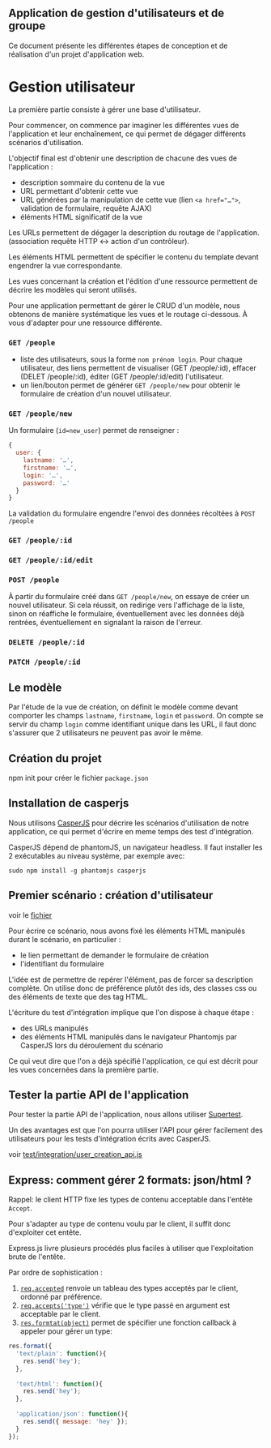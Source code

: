 Application de gestion d'utilisateurs et de groupe
--------------------------------------------------

Ce document présente les différentes étapes de conception et de réalisation d'un projet
d'application web.

Gestion utilisateur
===================

La première partie consiste à gérer une base d'utilisateur.

Pour commencer, on commence par imaginer les différentes vues de l'application
et leur enchaînement, ce qui permet de dégager différents scénarios d'utilisation.

L'objectif final est d'obtenir une description de chacune des vues de
l'application :

* description sommaire du contenu de la vue
* URL permettant d'obtenir cette vue
* URL générées par la manipulation de cette vue (lien `<a href="…">`, validation
de formulaire, requête AJAX)
* éléments HTML significatif de la vue

Les URLs permettent de dégager la description du routage de l'application.
(association requête HTTP <-> action d'un contrôleur).

Les éléments HTML permettent de spécifier le contenu du template devant
engendrer la vue correspondante.

Les vues concernant la création et l'édition d'une ressource permettent de
décrire les modèles qui seront utilisés.

Pour une application permettant de gérer le CRUD d'un modèle, nous obtenons de
manière systématique les vues et le routage ci-dessous. À vous d'adapter pour
une ressource différente.

### `GET /people`

* liste des utilisateurs, sous la forme `nom prénom login`. Pour chaque
utilisateur, des liens permettent de visualiser (GET /people/:id), effacer
(DELET /people/:id), éditer (GET /people/:id/edit) l'utilisateur.  
* un lien/bouton permet de générer `GET /people/new` pour obtenir le formulaire
de création d'un nouvel utilisateur.

### `GET /people/new`

Un formulaire (`id=new_user`) permet de renseigner :

```javascript
{ 
  user: {
    lastname: '…',
    firstname: '…',
    login: '…',
    password: '…'
  }
}
```
La validation du formulaire engendre l'envoi des données récoltées à `POST
/people`

### `GET /people/:id`
### `GET /people/:id/edit`

### `POST /people`

À partir du formulaire créé dans `GET /people/new`, on essaye de créer un nouvel
utilisateur. Si cela réussit, on redirige vers l'affichage de la liste, sinon on 
réaffiche le formulaire, éventuellement avec les données déjà rentrées,
éventuellement en signalant la raison de l'erreur.


### `DELETE /people/:id`

### `PATCH /people/:id`


## Le modèle

Par l'étude de la vue de création, on définit le modèle comme devant comporter
les champs `lastname`, `firstname`, `login` et `password`.
On compte se servir du champ `login` comme identifiant unique dans les URL, il
faut donc s'assurer que 2 utilisateurs ne peuvent pas avoir le même.

## Création du projet

npm init pour créer le fichier `package.json`

## Installation de casperjs

Nous utilisons [CasperJS](http://casperjs.org/) pour décrire les scénarios
d'utilisation de notre application, ce qui permet d'écrire en meme temps des
test d'intégration.

CasperJS dépend de phantomJS, un navigateur headless. Il faut installer les 2
exécutables au niveau système, par exemple avec:

    sudo npm install -g phantomjs casperjs

## Premier scénario : création d'utilisateur

voir le [fichier](./test/integration/user_creation.js)

Pour écrire ce scénario, nous avons fixé les éléments HTML manipulés durant le
scénario, en particulier :

* le lien permettant de demander le formulaire de création
* l'identifiant du formulaire

L'idée est de permettre de repérer l'élément, pas de forcer sa description
complète. On utilise donc de préférence plutôt des ids, des classes css ou des éléments
de texte que des tag HTML.

L'écriture du test d'intégration implique que l'on dispose à chaque étape :
* des URLs manipulés
* des éléments HTML manipulés dans le navigateur Phantomjs par CasperJS lors du déroulement du
scénario

Ce qui veut dire que l'on a déjà spécifié l'application, ce qui est décrit pour
les vues concernées dans la première partie.

## Tester la partie API de l'application

Pour tester la partie API de l'application, nous allons utiliser [Supertest](https://github.com/visionmedia/supertest).

Un des avantages est que l'on pourra utiliser l'API pour gérer facilement des utilisateurs pour les tests d'intégration écrits avec CasperJS.

voir [test/integration/user_creation_api.js](./test/integration/user_creation_api.js)

## Express: comment gérer 2 formats: json/html ?

Rappel: le client HTTP fixe les types de contenu acceptable dans l'entête `Accept`.

Pour s'adapter au type de contenu voulu par le client, il suffit donc d'exploiter cet entête.

Express.js livre plusieurs procédés plus faciles à utiliser que l'exploitation brute de l'entête.

Par ordre de sophistication :

1. [`req.accepted`](http://expressjs.com/api.html#req.accepted) renvoie un
tableau des types acceptés par le client, ordonné par préférence.  
2. [`req.accepts('type')`](http://expressjs.com/api.html#req.accepts) vérifie que
le type passé en argument est acceptable par le client.
3. [`res.formtat(object)`](http://expressjs.com/api.html#res.format) permet de
spécifier une fonction callback à appeler pour gérer un type:

```javascript
res.format({
  'text/plain': function(){
    res.send('hey');
  },
  
  'text/html': function(){
    res.send('hey');
  },
  
  'application/json': function(){
    res.send({ message: 'hey' });
  }
});
```


